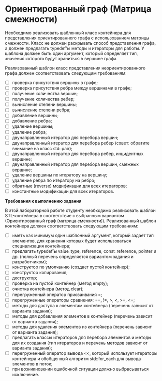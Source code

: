 # Ориентированный граф (Матрица смежности)

Необходимо реализовать шаблонный класс контейнера для представления ориентированного графа с использованием матрицы смежности. Класс не должен раскрывать способ представления графа, а должен предлагать typedef’ы методы и итераторы для работы. У шаблона должен быть один аргумент, который определяет тип, значения которого будут храниться в вершине графа.

Реализованный шаблон класс представления неориентированного графа должен соответствовать следующим требованиям:
- [ ] проверка присутствия вершины в графе;
- [ ] проверка присутствия ребра между вершинами в графе;
- [ ] получение количества вершин;
- [ ] получение количества ребер;
- [ ] вычисление степени вершины;
- [ ] вычисление степени ребра;
- [ ] добавление вершины;
- [ ] добавление ребра;
- [ ] удаление вершины;
- [ ] удаление ребра;
- [ ] двунаправленный итератор для перебора вершин;
- [ ] двунаправленный итератор для перебора ребер (совет: обратите внимание на класс std::pair);
- [ ] двунаправленный итератор для перебора ребер, инцидентных вершине;
- [ ] двунаправленный итератор для перебора вершин, смежных вершине;
- [ ] удаление вершины по итератору на вершину;
- [ ] удаление ребра по итератору на ребро;
- [ ] обратные (reverse) модификации для всех итераторов;
- [ ] константные модификации для всех итераторов.

**Требования к выполнению задания**

В этой лабораторной работе студенту необходимо реализовать шаблон STL-контейнера в соответствие с выбранным вариантом (Ориентированный граф (матрица смежности)). Реализованный шаблон контейнера должен соответствовать следующим требованиям:
- [ ] иметь как минимум один шаблонный аргумент, который задает тип элементов, для хранения которых будет использоваться специализация контейнера;
- [ ] предлагать typedef’ы value_type, reference, const_reference, pointer и др. (полный перечень определяется вариантом задания и разработчиком);
- [ ] конструктор по умолчанию (создает пустой контейнер);
- [ ] конструктор копирования;
- [ ] деструктор;
- [ ] проверка на пустой контейнер (метод empty);
- [ ] очистка контейнера (метод clear);
- [ ] перегруженный оператор присваивания =;
- [ ] перегруженные операторы сравнения: ==, !=, >, <, >=, <=;
- [ ] методы для доступа к элементам контейнера (перечень зависит от варианта задания);
- [ ] методы для добавления элементов в контейнер (перечень зависит от варианта задания);
- [ ] методы для удаления элементов из контейнера (перечень зависит от варианта задания);
- [ ] предлагать классы итераторов для перебора элементов и методы для их создания (тип итераторов и перечень методов зависит от варианта задания);
- [ ] перегруженный оператор вывода <<, который использует итераторы контейнера и обобщенный алгоритм std::for_each для вывода элементов в поток;
- [ ] при возникновении ошибочной ситуации должно выбрасываться исключение.
